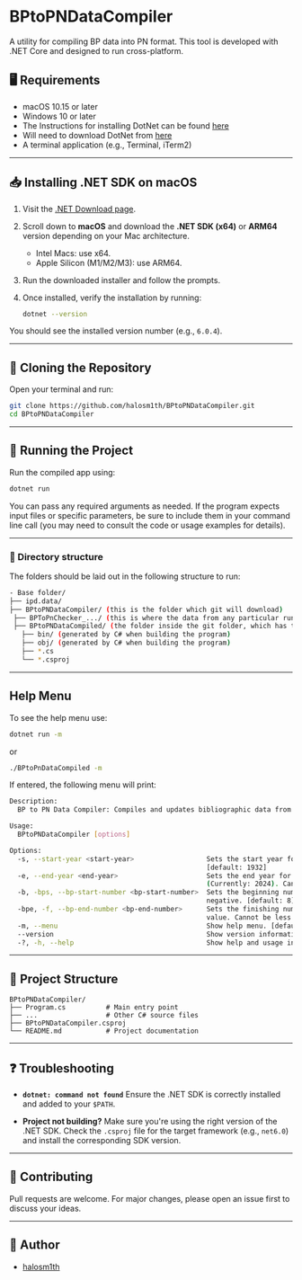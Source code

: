 # BPtoPNDataCompiler

A utility for compiling BP data into PN format. This tool is developed with .NET Core and designed to run cross-platform.

## 🖥️ Requirements

- macOS 10.15 or later
- Windows 10 or later
- The Instructions for installing DotNet can be found [here](https://learn.microsoft.com/en-us/dotnet/core/install/macos#install-net)
- Will need to download DotNet from [here](https://dotnet.microsoft.com/en-us/download/dotnet)
- A terminal application (e.g., Terminal, iTerm2)

---

## 📥 Installing .NET SDK on macOS

1. Visit the [.NET Download page]([https://dotnet.microsoft.com/en-us/download/dotnet/6.0](https://dotnet.microsoft.com/en-us/download/dotnet)).
2. Scroll down to **macOS** and download the **.NET SDK (x64)** or **ARM64** version depending on your Mac architecture.
   - Intel Macs: use x64.
   - Apple Silicon (M1/M2/M3): use ARM64.
3. Run the downloaded installer and follow the prompts.
4. Once installed, verify the installation by running:

   ```bash
   dotnet --version
   ````

You should see the installed version number (e.g., `6.0.4`).

---

## 🔧 Cloning the Repository

Open your terminal and run:

```bash
git clone https://github.com/halosm1th/BPtoPNDataCompiler.git
cd BPtoPNDataCompiler
```

---


## 🚀 Running the Project

Run the compiled app using:

```bash
dotnet run
```

You can pass any required arguments as needed. If the program expects input files or specific parameters, be sure to include them in your command line call (you may need to consult the code or usage examples for details).

---
### 📁 Directory structure
The folders should be laid out in the following structure to run:

```bash
- Base folder/
├── ipd.data/
├── BPtoPNDataCompiler/ (this is the folder which git will download)
 ├── BPToPnChecker_.../ (this is where the data from any particular run will be kept)
 ├── BPtoPNDataCompiled/ (the folder inside the git folder, which has the .cs files in it)
   ├── bin/ (generated by C# when building the program)
   ├── obj/ (generated by C# when building the program)
   ├── *.cs
   └── *.csproj
```

---
## Help Menu

To see the help menu use:
```bash
dotnet run -m
```
or
```bash
./BPtoPnDataCompiled -m
```

If entered, the following menu will print:
```bash
Description:
  BP to PN Data Compiler: Compiles and updates bibliographic data from BP and PN sources.

Usage:
  BPtoPNDataCompiler [options]

Options:
  -s, --start-year <start-year>                  Sets the start year for data compilation. Use -s or --start-year. Default is 1932. Cannot be less than 1932. 
                                                 [default: 1932]
  -e, --end-year <end-year>                      Sets the end year for data compilation. Use -e or --end-year. Default is the current system year -1
                                                 (Currently: 2024). Cannot be lower than the start year. [default: 1932]
  -b, -bps, --bp-start-number <bp-start-number>  Sets the beginning number for BP data processing. Use -bps or --bp-start-number. Default is 0. Cannot be
                                                 negative. [default: 8]
  -bpe, -f, --bp-end-number <bp-end-number>      Sets the finishing number for BP data processing. Use -bpe or --bp-end-number. Default is maximum integer
                                                 value. Cannot be less than the BP start number. [default: 10]
  -m, --menu                                     Show help menu. [default: False]
  --version                                      Show version information
  -?, -h, --help                                 Show help and usage information
```

---

## 📁 Project Structure

```text
BPtoPNDataCompiler/
├── Program.cs          # Main entry point
├── ...                 # Other C# source files
├── BPtoPNDataCompiler.csproj
└── README.md           # Project documentation
```

---

## ❓ Troubleshooting

* **`dotnet: command not found`**
  Ensure the .NET SDK is correctly installed and added to your `$PATH`.

* **Project not building?**
  Make sure you're using the right version of the .NET SDK. Check the `.csproj` file for the target framework (e.g., `net6.0`) and install the corresponding SDK version.

---

## 🤝 Contributing

Pull requests are welcome. For major changes, please open an issue first to discuss your ideas.

---

## 👤 Author

* [halosm1th](https://github.com/halosm1th)
